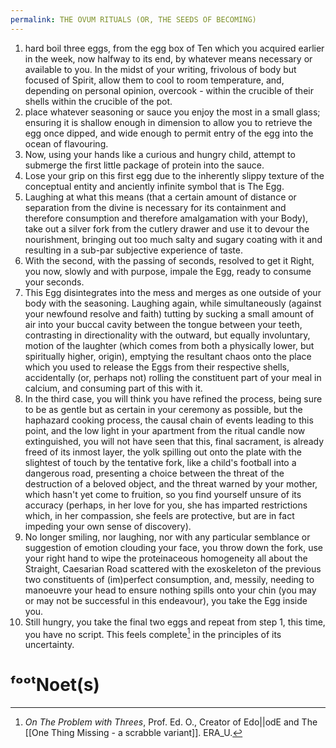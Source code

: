 ```yaml
---
permalink: THE OVUM RITUALS (OR, THE SEEDS OF BECOMING)
---
```

1. hard boil three eggs, from the egg box of Ten which you acquired earlier in the week, now halfway to its end, by whatever means necessary or available to you. In the midst of your writing, frivolous of body but focused of Spirit, allow them to cool to room temperature, and, depending on personal opinion, overcook - within the crucible of their shells within the crucible of the pot. 
2. place whatever seasoning or sauce you enjoy the most in a small glass; ensuring it is shallow enough in dimension to allow you to retrieve the egg once dipped, and wide enough to permit entry of the egg into the ocean of flavouring.
4. Now, using your hands like a curious and hungry child, attempt to submerge the first little package of protein into the sauce. 
5. Lose your grip on this first egg due to the inherently slippy texture of the conceptual entity and anciently infinite symbol that is The Egg. 
6. Laughing at what this means (that a certain amount of distance or separation from the divine is necessary for its containment and therefore consumption and therefore amalgamation with your Body), take out a silver fork from the cutlery drawer and use it to devour the nourishment, bringing out too much salty and sugary coating with it and resulting in a sub-par subjective experience of taste. 
7. With the second, with the passing of seconds, resolved to get it Right, you now, slowly and with purpose, impale the Egg, ready to consume your seconds. 
8. This Egg disintegrates into the mess and merges as one outside of your body with the seasoning. Laughing again, while simultaneously (against your newfound resolve and faith) tutting by sucking a small amount of air into your buccal cavity between the tongue between your teeth, contrasting in directionality with the outward, but equally involuntary, motion of the laughter (which comes from both a physically lower, but spiritually higher, origin), emptying the resultant chaos onto the place which you used to release the Eggs from their respective shells, accidentally (or, perhaps not) rolling the constituent part of your meal in calcium, and consuming part of this with it.
9. In the third case, you will think you have refined the process, being sure to be as gentle but as certain in your ceremony as possible, but the haphazard cooking process, the causal chain of events leading to this point, and the low light in your apartment from the ritual candle now extinguished, you will not have seen that this, final sacrament, is already freed of its inmost layer, the yolk spilling out onto the plate with the slightest of touch by the tentative fork, like a child's football into a dangerous road, presenting a choice between the threat of the destruction of a beloved object, and the threat warned by your mother, which hasn't yet come to fruition, so you find yourself unsure of its accuracy (perhaps, in her love for you, she has imparted restrictions which, in her compassion, she feels are protective, but are in fact impeding your own sense of discovery). 
10. No longer smiling, nor laughing, nor with any particular semblance or suggestion of emotion clouding your face, you throw down the fork, use your right hand to wipe the proteinaceous homogeneity all about the Straight, Caesarian Road scattered with the exoskeleton of the previous two constituents of (im)perfect consumption, and, messily, needing to manoeuvre your head to ensure nothing spills onto your chin (you may or may not be successful in this endeavour), you take the Egg inside you. 
11. Still hungry, you take the final two eggs and repeat from step 1, this time, you have no script. This feels complete[^3] in the principles of its uncertainty.


# ᶠᵒᵒᵗNoet(s)

[^3]: *On The Problem with Threes*, Prof. Ed. O., Creator of Edo||odE and The [[One Thing Missing - a scrabble variant]]. ERA_U.